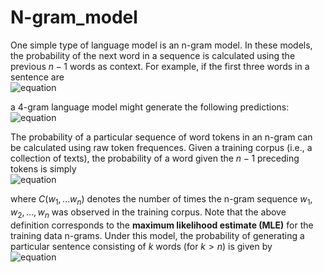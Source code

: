 # N-gram_model

One simple type of language model is an n-gram model. In these models, the probability of the next word in a sequence is calculated using the previous $n-1$ words as context. For example, if the first three words in a sentence are<br />
![equation](http://www.sciweavers.org/download/Tex2Img_1482018283.jpg)

a 4-gram language model might generate the following predictions:<br />
![equation](http://www.sciweavers.org/download/Tex2Img_1482018341.jpg)

The probability of a particular sequence of word tokens in an n-gram can be calculated using raw token frequences. Given a training corpus (i.e., a collection of texts), the probability of a word given the $n-1$ preceding tokens is simply<br />
![equation](http://www.sciweavers.org/download/Tex2Img_1482018396.jpg)

where $C(w_1, \ldots w_n)$ denotes the number of times the n-gram sequence $w_1, w_2, \ldots, w_n$ was observed in the training corpus. Note that the above definition corresponds to the **maximum likelihood estimate (MLE)** for the training data n-grams. Under this model, the probability of generating a particular sentence consisting of $k$ words (for $k > n$) is given by<br />
![equation](http://www.sciweavers.org/download/Tex2Img_1482018440.jpg)

